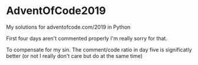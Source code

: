 # AdventOfCode2019
My solutions for adventofcode.com/2019 in Python 

First four days aren't commented properly I'm really sorry for that.

To compensate for my sin. The comment/code ratio in day five is significatly better (or not I really  don't care but do at the same time)